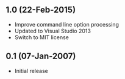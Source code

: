 ## 1.0 (22-Feb-2015)

  * Improve command line option processing
  * Updated to Visual Studio 2013
  * Switch to MIT license

## 0.1 (07-Jan-2007)

  * Initial release
